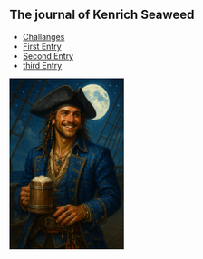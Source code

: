 ## The journal of Kenrich Seaweed


- [Challanges](kenrich_log/quests.md)
- [First Entry](kenrich_log/entry_1.md)
- [Second Entry](kenrich_log/entry_2.md)
- [third Entry](kenrich_log/entry_3.md)

<img src="./images/kenrich.png" width="40%" alt="Kenrich">